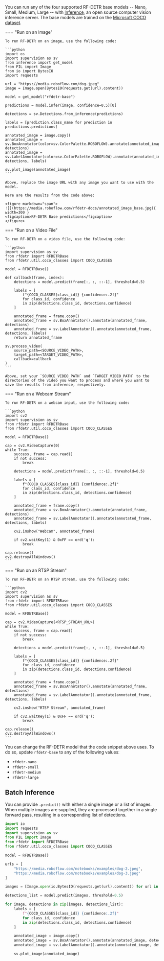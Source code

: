 You can run any of the four supported RF-DETR base models -- Nano, Small, Medium, Large -- with [Inference](https://github.com/roboflow/inference), an open source computer vision inference server. The base models are trained on the [Microsoft COCO dataset](https://universe.roboflow.com/microsoft/coco).

=== "Run on an Image"

    To run RF-DETR on an image, use the following code:

    ```python
    import os
    import supervision as sv
    from inference import get_model
    from PIL import Image
    from io import BytesIO
    import requests

    url = "https://media.roboflow.com/dog.jpeg"
    image = Image.open(BytesIO(requests.get(url).content))

    model = get_model("rfdetr-base")

    predictions = model.infer(image, confidence=0.5)[0]

    detections = sv.Detections.from_inference(predictions)

    labels = [prediction.class_name for prediction in predictions.predictions]

    annotated_image = image.copy()
    annotated_image = sv.BoxAnnotator(color=sv.ColorPalette.ROBOFLOW).annotate(annotated_image, detections)
    annotated_image = sv.LabelAnnotator(color=sv.ColorPalette.ROBOFLOW).annotate(annotated_image, detections, labels)

    sv.plot_image(annotated_image)
    ```

    Above, replace the image URL with any image you want to use with the model.

    Here are the results from the code above:

    <figure markdown="span">
    ![](https://media.roboflow.com/rfdetr-docs/annotated_image_base.jpg){ width=300 }
    <figcaption>RF-DETR Base predictions</figcaption>
    </figure>


=== "Run on a Video File"

    To run RF-DETR on a video file, use the following code:

    ```python
    import supervision as sv
    from rfdetr import RFDETRBase
    from rfdetr.util.coco_classes import COCO_CLASSES

    model = RFDETRBase()

    def callback(frame, index):
        detections = model.predict(frame[:, :, ::-1], threshold=0.5)
            
        labels = [
            f"{COCO_CLASSES[class_id]} {confidence:.2f}"
            for class_id, confidence
            in zip(detections.class_id, detections.confidence)
        ]

        annotated_frame = frame.copy()
        annotated_frame = sv.BoxAnnotator().annotate(annotated_frame, detections)
        annotated_frame = sv.LabelAnnotator().annotate(annotated_frame, detections, labels)
        return annotated_frame

    sv.process_video(
        source_path=<SOURCE_VIDEO_PATH>,
        target_path=<TARGET_VIDEO_PATH>,
        callback=callback
    )
    ```

    Above, set your `SOURCE_VIDEO_PATH` and `TARGET_VIDEO_PATH` to the directories of the video you want to process and where you want to save the results from inference, respectively.

=== "Run on a Webcam Stream"

    To run RF-DETR on a webcam input, use the following code:

    ```python
    import cv2
    import supervision as sv
    from rfdetr import RFDETRBase
    from rfdetr.util.coco_classes import COCO_CLASSES

    model = RFDETRBase()

    cap = cv2.VideoCapture(0)
    while True:
        success, frame = cap.read()
        if not success:
            break

        detections = model.predict(frame[:, :, ::-1], threshold=0.5)
        
        labels = [
            f"{COCO_CLASSES[class_id]} {confidence:.2f}"
            for class_id, confidence
            in zip(detections.class_id, detections.confidence)
        ]

        annotated_frame = frame.copy()
        annotated_frame = sv.BoxAnnotator().annotate(annotated_frame, detections)
        annotated_frame = sv.LabelAnnotator().annotate(annotated_frame, detections, labels)

        cv2.imshow("Webcam", annotated_frame)

        if cv2.waitKey(1) & 0xFF == ord('q'):
            break

    cap.release()
    cv2.destroyAllWindows()
    ```

=== "Run on an RTSP Stream"

    To run RF-DETR on an RTSP stream, use the following code:

    ```python
    import cv2
    import supervision as sv
    from rfdetr import RFDETRBase
    from rfdetr.util.coco_classes import COCO_CLASSES

    model = RFDETRBase()

    cap = cv2.VideoCapture(<RTSP_STREAM_URL>)
    while True:
        success, frame = cap.read()
        if not success:
            break

        detections = model.predict(frame[:, :, ::-1], threshold=0.5)
        
        labels = [
            f"{COCO_CLASSES[class_id]} {confidence:.2f}"
            for class_id, confidence
            in zip(detections.class_id, detections.confidence)
        ]

        annotated_frame = frame.copy()
        annotated_frame = sv.BoxAnnotator().annotate(annotated_frame, detections)
        annotated_frame = sv.LabelAnnotator().annotate(annotated_frame, detections, labels)

        cv2.imshow("RTSP Stream", annotated_frame)

        if cv2.waitKey(1) & 0xFF == ord('q'):
            break

    cap.release()
    cv2.destroyAllWindows()
    ```

You can change the RF-DETR model that the code snippet above uses. To do so, update `rfdetr-base` to any of the following values:

- `rfdetr-nano`
- `rfdetr-small`
- `rfdetr-medium`
- `rfdetr-large`

## Batch Inference

You can provide `.predict()` with either a single image or a list of images. When multiple images are supplied, they are processed together in a single forward pass, resulting in a corresponding list of detections.

```python
import io
import requests
import supervision as sv
from PIL import Image
from rfdetr import RFDETRBase
from rfdetr.util.coco_classes import COCO_CLASSES

model = RFDETRBase()

urls = [
    "https://media.roboflow.com/notebooks/examples/dog-2.jpeg",
    "https://media.roboflow.com/notebooks/examples/dog-3.jpeg"
]

images = [Image.open(io.BytesIO(requests.get(url).content)) for url in urls]

detections_list = model.predict(images, threshold=0.5)

for image, detections in zip(images, detections_list):
    labels = [
        f"{COCO_CLASSES[class_id]} {confidence:.2f}"
        for class_id, confidence
        in zip(detections.class_id, detections.confidence)
    ]

    annotated_image = image.copy()
    annotated_image = sv.BoxAnnotator().annotate(annotated_image, detections)
    annotated_image = sv.LabelAnnotator().annotate(annotated_image, detections, labels)

    sv.plot_image(annotated_image)
```